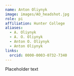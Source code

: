 ```yaml
---
name: Anton Oliynyk
image: images/AO_headshot.jpg
role: pi
affiliation: Hunter College
aliases:
  - A. Oliynyk
  - A. O. Oliynyk
  - Anton O. Oliynyk
  - Anton Oliynyk
links:
  orcid: 0000-0003-0732-7340
---
```


Placeholder text
